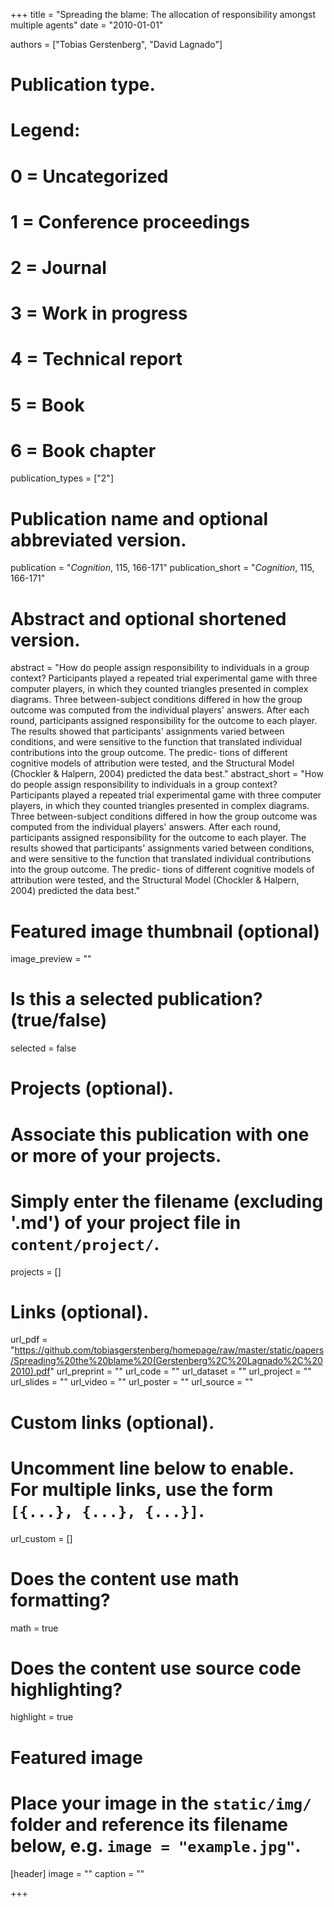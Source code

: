 +++
title = "Spreading the blame: The allocation of responsibility amongst multiple agents"
date = "2010-01-01"

authors = ["Tobias Gerstenberg", "David Lagnado"]

# Publication type.
# Legend:
# 0 = Uncategorized
# 1 = Conference proceedings
# 2 = Journal
# 3 = Work in progress
# 4 = Technical report
# 5 = Book
# 6 = Book chapter
publication_types = ["2"]

# Publication name and optional abbreviated version.
publication = "*Cognition*, 115, 166-171"
publication_short = "*Cognition*, 115, 166-171"

# Abstract and optional shortened version.
abstract = "How do people assign responsibility to individuals in a group context? Participants played a repeated trial experimental game with three computer players, in which they counted triangles presented in complex diagrams. Three between-subject conditions differed in how the group outcome was computed from the individual players' answers. After each round, participants assigned responsibility for the outcome to each player. The results showed that participants' assignments varied between conditions, and were sensitive to the function that translated individual contributions into the group outcome. The predic- tions of different cognitive models of attribution were tested, and the Structural Model (Chockler & Halpern, 2004) predicted the data best."
abstract_short = "How do people assign responsibility to individuals in a group context? Participants played a repeated trial experimental game with three computer players, in which they counted triangles presented in complex diagrams. Three between-subject conditions differed in how the group outcome was computed from the individual players' answers. After each round, participants assigned responsibility for the outcome to each player. The results showed that participants' assignments varied between conditions, and were sensitive to the function that translated individual contributions into the group outcome. The predic- tions of different cognitive models of attribution were tested, and the Structural Model (Chockler & Halpern, 2004) predicted the data best."

# Featured image thumbnail (optional)
image_preview = ""

# Is this a selected publication? (true/false)
selected = false

# Projects (optional).
#   Associate this publication with one or more of your projects.
#   Simply enter the filename (excluding '.md') of your project file in `content/project/`.
projects = []

# Links (optional).
url_pdf = "https://github.com/tobiasgerstenberg/homepage/raw/master/static/papers/Spreading%20the%20blame%20(Gerstenberg%2C%20Lagnado%2C%202010).pdf"
url_preprint = ""
url_code = ""
url_dataset = ""
url_project = ""
url_slides = ""
url_video = ""
url_poster = ""
url_source = ""

# Custom links (optional).
#   Uncomment line below to enable. For multiple links, use the form `[{...}, {...}, {...}]`.
url_custom = []

# Does the content use math formatting?
math = true

# Does the content use source code highlighting?
highlight = true

# Featured image
# Place your image in the `static/img/` folder and reference its filename below, e.g. `image = "example.jpg"`.
[header]
image = ""
caption = ""

+++
